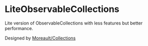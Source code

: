# LiteObservableCollections

Lite version of ObservableCollections with less features but better performance.

Designed by [Moreault/Collections](https://github.com/Moreault/Collections)
